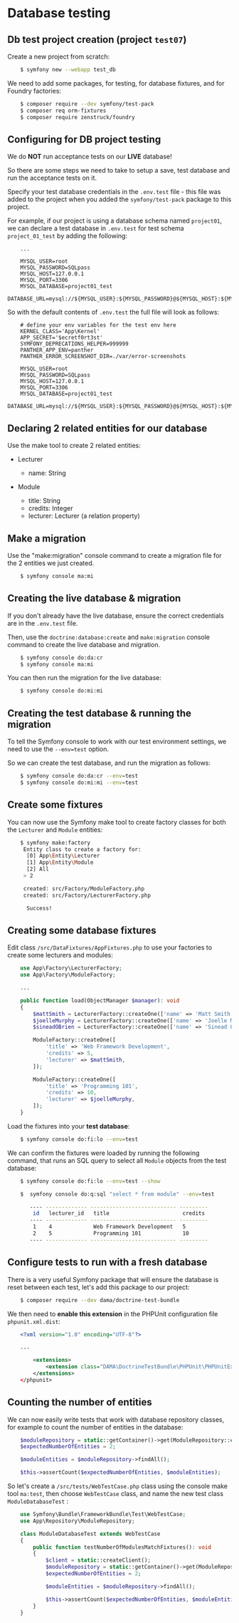
# Database testing

## Db test project creation  (project `test07`)

Create a new project from scratch:

```bash
    $ symfony new --webapp test_db
```

We need to add some packages, for testing, for database fixtures, and for Foundry factories:


```bash
    $ composer require --dev symfony/test-pack
    $ composer req orm-fixtures
    $ composer require zenstruck/foundry
```


## Configuring for DB project testing


We do **NOT** run acceptance tests on our **LIVE** database!

So there are some steps we need to take to setup a save, test database and run the acceptance tests on it.

Specify your test database credentials in the `.env.test` file - this file was added to the project when you added the `symfony/test-pack` package to this project.

For example, if our project is using a database schema named `project01`, we can declare a test database in `.env.test` for test schema `project_01_test` by adding the following:

```env
    ...

    MYSQL_USER=root
    MYSQL_PASSWORD=SQLpass
    MYSQL_HOST=127.0.0.1
    MYSQL_PORT=3306
    MYSQL_DATABASE=project01_test
    DATABASE_URL=mysql://${MYSQL_USER}:${MYSQL_PASSWORD}@${MYSQL_HOST}:${MYSQL_PORT}/${MYSQL_DATABASE}
```

So with the default contents of `.env.test` the full file will look as follows:

```env
    # define your env variables for the test env here
    KERNEL_CLASS='App\Kernel'
    APP_SECRET='$ecretf0rt3st'
    SYMFONY_DEPRECATIONS_HELPER=999999
    PANTHER_APP_ENV=panther
    PANTHER_ERROR_SCREENSHOT_DIR=./var/error-screenshots

    MYSQL_USER=root
    MYSQL_PASSWORD=SQLpass
    MYSQL_HOST=127.0.0.1
    MYSQL_PORT=3306
    MYSQL_DATABASE=project01_test
    DATABASE_URL=mysql://${MYSQL_USER}:${MYSQL_PASSWORD}@${MYSQL_HOST}:${MYSQL_PORT}/${MYSQL_DATABASE}
```

## Declaring 2 related entities for our database

Use the make tool to create 2 related entities:

- Lecturer

    - name: String

- Module

    - title: String
    - credits: Integer
    - lecturer: Lecturer (a relation property)

## Make a migration

Use the "make:migration" console command to create a migration file for the 2 entities we just created.

```bash
    $ symfony console ma:mi
```

## Creating the live database & migration

If you don't already have the live database, ensure the correct credentials are in the `.env.test` file.

Then, use the `doctrine:database:create` and `make:migration` console command to create the live database and migration.

```bash
    $ symfony console do:da:cr
    $ symfony console ma:mi
```

You can then run the migration for the live database:

```bash
    $ symfony console do:mi:mi
```

## Creating the test database & running the migration

To tell the Symfony console to work with our test environment settings, we need to use the `--env=test` option.

So we can create the test database, and run the migration as follows:

```bash
    $ symfony console do:da:cr --env=test
    $ symfony console do:mi:mi --env=test
```

## Create some fixtures

You can now use the Symfony make tool to create factory classes for both the `Lecturer` and `Module` entities:

```bash
    $ symfony make:factory
     Entity class to create a factory for:
      [0] App\Entity\Lecturer
      [1] App\Entity\Module
      [2] All
     > 2

     created: src/Factory/ModuleFactory.php
     created: src/Factory/LecturerFactory.php

      Success!
```

## Creating some database fixtures

Edit class `/src/DataFixtures/AppFixtures.php` to use your factories to create some lecturers and modules:

```php
    use App\Factory\LecturerFactory;
    use App\Factory\ModuleFactory;

    ...

    public function load(ObjectManager $manager): void
    {
        $mattSmith = LecturerFactory::createOne(['name' => 'Matt Smith']);
        $joelleMurphy = LecturerFactory::createOne(['name' => 'Joelle Murphy']);
        $sineadOBrien = LecturerFactory::createOne(['name' => 'Sinead OBrien']);

        ModuleFactory::createOne([
            'title' => 'Web Framework Development',
            'credits' => 5,
            'lecturer' => $mattSmith,
        ]);

        ModuleFactory::createOne([
            'title' => 'Programming 101',
            'credits' => 10,
            'lecturer' => $joelleMurphy,
        ]);
    }

```

Load the fixtures into your **test database**:

```bash
    $ symfony console do:fi:lo --env=test
```

We can confirm the fixtures were loaded by running the following command, that runs an SQL query to select all `Module` objects from the test database:

```bash
    $ symfony console do:fi:lo --env=test --show
```

```bash
    $  symfony console do:q:sql "select * from module" --env=test

       ---- ------------- --------------------------- ---------
        id   lecturer_id   title                       credits
       ---- ------------- --------------------------- ---------
        1    4             Web Framework Development   5
        2    5             Programming 101             10
       ---- ------------- --------------------------- ---------

```

## Configure tests to run with a fresh database

There is a very useful Symfony package that will ensure the database is reset between each test, let's add this package to our project:

```bash
    $ composer require --dev dama/doctrine-test-bundle
```

We then need to **enable this extension** in the PHPUnit configuration file `phpunit.xml.dist`:

```xml
    <?xml version="1.0" encoding="UTF-8"?>

    ...

        <extensions>
            <extension class="DAMA\DoctrineTestBundle\PHPUnit\PHPUnitExtension"/>
        </extensions>
    </phpunit>

```

## Counting the number of entities

We can now easily write tests that work with database repository classes, for example to count the number of entities in the database:

```php
    $moduleRepository = static::getContainer()->get(ModuleRepository::class);
    $expectedNumberOfEntities = 2;

    $moduleEntities = $moduleRepository->findAll();

    $this->assertCount($expectedNumberOfEntities, $moduleEntities);
```


So let's create a `/src/tests/WebTestCase.php` class using the console make tool `ma:test`, then choose `WebTestCase` class, and name the new test class `ModuleDatabaseTest` :

```php
    use Symfony\Bundle\FrameworkBundle\Test\WebTestCase;
    use App\Repository\ModuleRepository;

    class ModuleDatabaseTest extends WebTestCase
    {
        public function testNumberOfModulesMatchFixtures(): void
        {
            $client = static::createClient();
            $moduleRepository = static::getContainer()->get(ModuleRepository::class);
            $expectedNumberOfEntities = 2;

            $moduleEntities = $moduleRepository->findAll();

            $this->assertCount($expectedNumberOfEntities, $moduleEntities);
        }
    }
```